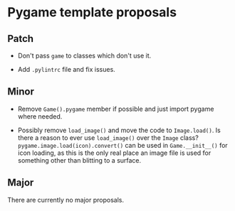 # Pygame template proposals

## Patch

* Don't pass `game` to classes which don't use it.

* Add `.pylintrc` file and fix issues.


## Minor

* Remove `Game().pygame` member if possible and just import pygame where needed.

* Possibly remove `load_image()` and move the code to `Image.load()`.
Is there a reason to ever use `load_image()` over the `Image` class?
`pygame.image.load(icon).convert()` can be used in `Game.__init__()`
for icon loading, as this is the only real place an image file is used
for something other than blitting to a surface.


## Major

There are currently no major proposals.
